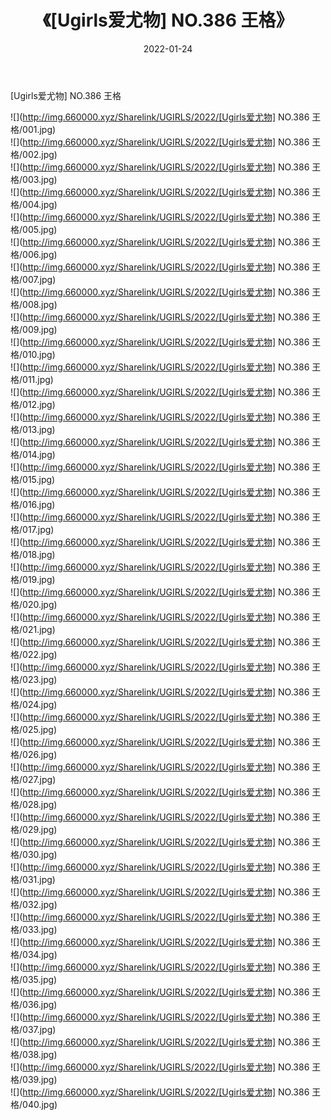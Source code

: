 ﻿---
layout: post
title:  《[Ugirls爱尤物] NO.386 王格》
date:   2022-01-24
img: http://img.660000.xyz/Sharelink/UGIRLS/2022/[Ugirls爱尤物] NO.386 王格/000.jpg
categories: [美女, 清纯, 唯美]
---

[Ugirls爱尤物] NO.386 王格

 ![](http://img.660000.xyz/Sharelink/UGIRLS/2022/[Ugirls爱尤物] NO.386 王格/001.jpg) <br>![](http://img.660000.xyz/Sharelink/UGIRLS/2022/[Ugirls爱尤物] NO.386 王格/002.jpg) <br>![](http://img.660000.xyz/Sharelink/UGIRLS/2022/[Ugirls爱尤物] NO.386 王格/003.jpg) <br>![](http://img.660000.xyz/Sharelink/UGIRLS/2022/[Ugirls爱尤物] NO.386 王格/004.jpg) <br>![](http://img.660000.xyz/Sharelink/UGIRLS/2022/[Ugirls爱尤物] NO.386 王格/005.jpg) <br>![](http://img.660000.xyz/Sharelink/UGIRLS/2022/[Ugirls爱尤物] NO.386 王格/006.jpg) <br>![](http://img.660000.xyz/Sharelink/UGIRLS/2022/[Ugirls爱尤物] NO.386 王格/007.jpg) <br>![](http://img.660000.xyz/Sharelink/UGIRLS/2022/[Ugirls爱尤物] NO.386 王格/008.jpg) <br>![](http://img.660000.xyz/Sharelink/UGIRLS/2022/[Ugirls爱尤物] NO.386 王格/009.jpg) <br>![](http://img.660000.xyz/Sharelink/UGIRLS/2022/[Ugirls爱尤物] NO.386 王格/010.jpg) <br>![](http://img.660000.xyz/Sharelink/UGIRLS/2022/[Ugirls爱尤物] NO.386 王格/011.jpg) <br>![](http://img.660000.xyz/Sharelink/UGIRLS/2022/[Ugirls爱尤物] NO.386 王格/012.jpg) <br>![](http://img.660000.xyz/Sharelink/UGIRLS/2022/[Ugirls爱尤物] NO.386 王格/013.jpg) <br>![](http://img.660000.xyz/Sharelink/UGIRLS/2022/[Ugirls爱尤物] NO.386 王格/014.jpg) <br>![](http://img.660000.xyz/Sharelink/UGIRLS/2022/[Ugirls爱尤物] NO.386 王格/015.jpg) <br>![](http://img.660000.xyz/Sharelink/UGIRLS/2022/[Ugirls爱尤物] NO.386 王格/016.jpg) <br>![](http://img.660000.xyz/Sharelink/UGIRLS/2022/[Ugirls爱尤物] NO.386 王格/017.jpg) <br>![](http://img.660000.xyz/Sharelink/UGIRLS/2022/[Ugirls爱尤物] NO.386 王格/018.jpg) <br>![](http://img.660000.xyz/Sharelink/UGIRLS/2022/[Ugirls爱尤物] NO.386 王格/019.jpg) <br>![](http://img.660000.xyz/Sharelink/UGIRLS/2022/[Ugirls爱尤物] NO.386 王格/020.jpg) <br>![](http://img.660000.xyz/Sharelink/UGIRLS/2022/[Ugirls爱尤物] NO.386 王格/021.jpg) <br>![](http://img.660000.xyz/Sharelink/UGIRLS/2022/[Ugirls爱尤物] NO.386 王格/022.jpg) <br>![](http://img.660000.xyz/Sharelink/UGIRLS/2022/[Ugirls爱尤物] NO.386 王格/023.jpg) <br>![](http://img.660000.xyz/Sharelink/UGIRLS/2022/[Ugirls爱尤物] NO.386 王格/024.jpg) <br>![](http://img.660000.xyz/Sharelink/UGIRLS/2022/[Ugirls爱尤物] NO.386 王格/025.jpg) <br>![](http://img.660000.xyz/Sharelink/UGIRLS/2022/[Ugirls爱尤物] NO.386 王格/026.jpg) <br>![](http://img.660000.xyz/Sharelink/UGIRLS/2022/[Ugirls爱尤物] NO.386 王格/027.jpg) <br>![](http://img.660000.xyz/Sharelink/UGIRLS/2022/[Ugirls爱尤物] NO.386 王格/028.jpg) <br>![](http://img.660000.xyz/Sharelink/UGIRLS/2022/[Ugirls爱尤物] NO.386 王格/029.jpg) <br>![](http://img.660000.xyz/Sharelink/UGIRLS/2022/[Ugirls爱尤物] NO.386 王格/030.jpg) <br>![](http://img.660000.xyz/Sharelink/UGIRLS/2022/[Ugirls爱尤物] NO.386 王格/031.jpg) <br>![](http://img.660000.xyz/Sharelink/UGIRLS/2022/[Ugirls爱尤物] NO.386 王格/032.jpg) <br>![](http://img.660000.xyz/Sharelink/UGIRLS/2022/[Ugirls爱尤物] NO.386 王格/033.jpg) <br>![](http://img.660000.xyz/Sharelink/UGIRLS/2022/[Ugirls爱尤物] NO.386 王格/034.jpg) <br>![](http://img.660000.xyz/Sharelink/UGIRLS/2022/[Ugirls爱尤物] NO.386 王格/035.jpg) <br>![](http://img.660000.xyz/Sharelink/UGIRLS/2022/[Ugirls爱尤物] NO.386 王格/036.jpg) <br>![](http://img.660000.xyz/Sharelink/UGIRLS/2022/[Ugirls爱尤物] NO.386 王格/037.jpg) <br>![](http://img.660000.xyz/Sharelink/UGIRLS/2022/[Ugirls爱尤物] NO.386 王格/038.jpg) <br>![](http://img.660000.xyz/Sharelink/UGIRLS/2022/[Ugirls爱尤物] NO.386 王格/039.jpg) <br>![](http://img.660000.xyz/Sharelink/UGIRLS/2022/[Ugirls爱尤物] NO.386 王格/040.jpg) <br>